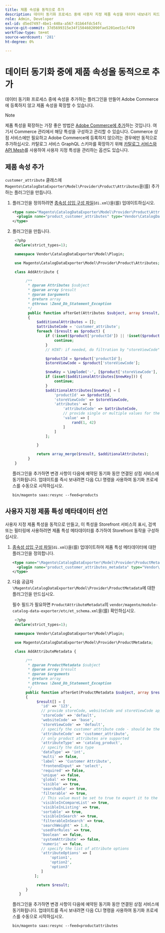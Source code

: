 ```yaml
---
title: 제품 속성을 동적으로 추가
description: 데이터 동기화 프로세스 중에 사용자 지정 제품 속성을 데이터 내보내기 피드에 동적으로 추가하는 방법을 알아봅니다.
role: Admin, Developer
exl-id: d5ed7497-4be1-440a-a567-81b64fdc54fc
source-git-commit: 37d5699315e34f1504602090fae5201ee51cf470
workflow-type: tm+mt
source-wordcount: '281'
ht-degree: 0%

---
```


# 데이터 동기화 중에 제품 속성을 동적으로 추가

데이터 동기화 프로세스 중에 속성을 추가하는 플러그인을 만들어 Adobe Commerce에 등록하지 않고 제품 속성을 확장할 수 있습니다.

>[!NOTE]
>
>제품 특성을 확장하는 가장 좋은 방법은 [Adobe Commerce에 추가](extensibility-and-customizations.md#add-product-attributes-to-adobe-commerce)하는 것입니다. 여기서 Commerce 관리에서 해당 특성을 구성하고 관리할 수 있습니다. Commerce 상점 서비스에만 필요하고 Adobe Commerce에 등록하지 않으려는 경우에만 동적으로 추가하십시오. 카탈로그 서비스 GraphQL 스키마를 확장하기 위해 [카탈로그 서비스와 API Mesh](../catalog-service/mesh.md)를 사용하여 사용자 지정 특성을 관리하는 옵션도 있습니다.

## 제품 속성 추가

`customer_attribute` 클래스에 `Magento\CatalogDataExporter\Model\Provider\Product\Attributes`을(를) 추가하는 플러그인을 만듭니다.

1. 플러그인을 정의하려면 [종속성 삽입 구성 파일](https://developer.adobe.com/commerce/php/development/build/dependency-injection-file/)&#x200B;(`di.xml`)을(를) 업데이트하십시오.

   ```xml
   <type name="Magento\CatalogDataExporter\Model\Provider\Product\Attributes">
     <plugin name="product_customer_attributes" type="Vendor\CatalogDataExporter\Model\Plugin\AddAttribute"/>
   </type>
   ```

1. 플러그인을 만듭니다.

   ```php
    <?php
    declare(strict_types=1);
   
    namespace Vendor\CatalogDataExporter\Model\Plugin;
   
    use Magento\CatalogDataExporter\Model\Provider\Product\Attributes;
   
    class AddAttribute {
   
         /**
          * @param Attributes $subject
          * @param array $result
          * @param $arguments
          * @return array
          * @throws \Zend_Db_Statement_Exception
          */
          public function afterGet(Attributes $subject, array $result, $arguments): array
          {
              $additionalAttributes = [];
              $attributeCode = 'customer_attribute';
              foreach ($result as $product) {
                  if (!isset($product['productId']) || !isset($product['storeViewCode'])) {
                      continue;
                  }
                  // HINT: if needed, do filtration by "storeViewCode" and or "productId"
   
                  $productId = $product['productId'];
                  $storeViewCode = $product['storeViewCode'];
   
                  $newKey = \implode('-', [$product['storeViewCode'], $product['productId'], $attributeCode]);
                  if (isset($additionalAttributes[$newKey])) {
                      continue;
                  }
                  $additionalAttributes[$newKey] = [
                      'productId' => $productId,
                      'storeViewCode' => $storeViewCode,
                      'attributes' => [
                          'attributeCode' => $attributeCode,
                          // provide single or multiple values for the attribute
                          'value' => [
                              rand(1, 42)
                          ]
                      ]
                  ];
   
              }
   
              return array_merge($result, $additionalAttributes);
          }
    }
   ```

   플러그인을 추가하면 변경 사항이 다음에 예약된 동기화 동안 연결된 상점 서비스에 동기화됩니다. 업데이트를 즉시 보내려면 다음 CLI 명령을 사용하여 동기화 프로세스를 수동으로 시작하십시오.

   ```
   bin/magento saas:resync --feed=products
   ```

## 사용자 지정 제품 특성 메타데이터 선언

사용자 지정 제품 특성을 동적으로 만들고, 이 특성을 Storefront 서비스의 표시, 검색 또는 필터링에 사용하려면 제품 특성 메타데이터를 추가하여 Storefront 동작을 구성하십시오.

1. [종속성 삽입 구성 파일](https://developer.adobe.com/commerce/php/development/build/dependency-injection-file/)&#x200B;(`di.xml`)을(를) 업데이트하여 제품 특성 메타데이터에 대한 플러그인을 정의합니다.

   ```xml
   <type name="\Magento\CatalogDataExporter\Model\Provider\ProductMetadata">
     <plugin name="product_customer_attributes_metadata" type="Vendor\CatalogDataExporter\Model\Plugin\AddAttributeMetadata"/>
   </type>
   ```

1. 다음 공급자 `\Magento\CatalogDataExporter\Model\Provider\ProductMetadata`에 대한 플러그인을 만드십시오.

   필수 필드가 필요하면 `ProductAttributeMetadata`의 `vendor/magento/module-catalog-data-exporter/etc/et_schema.xml`을(를) 확인하십시오.

   ```php
    <?php
    declare(strict_types=1);
   
    namespace Vendor\CatalogDataExporter\Model\Plugin;
   
    use Magento\CatalogDataExporter\Model\Provider\ProductMetadata;
   
    class AddAttributeMetadata {
   
         /**
          * @param ProductMetadata $subject
          * @param array $result
          * @param $arguments
          * @return array
          * @throws \Zend_Db_Statement_Exception
          */
         public function afterGet(ProductMetadata $subject, array $result, $arguments): array
         {
              $result[] = [
                'id' => '123',
                // provide storeCode, websiteCode and storeViewCode applicable for your AC instance
                'storeCode' => 'default',
                'websiteCode' => 'base',
                'storeViewCode' => 'default',
                // specify the customer attribute code - should be the same as used in the products attributes plugin
                'attributeCode' => 'customer_attribute',
                // only product attributes are supported
                'attributeType' => 'catalog_product',
                // specify the data type
                'dataType' => 'int',
                'multi' => false,
                'label' => 'Customer Attribute',
                'frontendInput' => 'select',
                'required' => false,
                'unique' => false,
                'global' => true,
                'visible' => true,
                'searchable' => true,
                'filterable' => true,
                // This value must be set to true to export it to the storefront services
                'visibleInCompareList' => true,
                'visibleInListing' => true,
                'sortable' => true,
                'visibleInSearch' => true,
                'filterableInSearch' => true,
                'searchWeight' => 1.0,
                'usedForRules' => true,
                'boolean' => false,
                'systemAttribute' => false,
                'numeric' => false,
                // specify the list of attribute options
                'attributeOptions' => [
                    'option1',
                    'option2',
                    'option3'
                ]
             ];
   
              return $result;
         }
      }
   ```

   플러그인을 추가하면 변경 사항이 다음에 예약된 동기화 동안 연결된 상점 서비스에 동기화됩니다. 업데이트를 즉시 보내려면 다음 CLI 명령을 사용하여 동기화 프로세스를 수동으로 시작하십시오.

   ```
   bin/magento saas:resync --feed=productattributes
   ```

